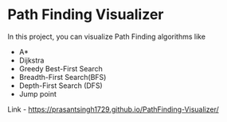 # Path Finding Visualizer
In this project, you can visualize Path Finding algorithms like 
- A* 
- Dijkstra 
- Greedy Best-First Search 
- Breadth-First Search(BFS) 
- Depth-First Search (DFS)
- Jump point

Link - https://prasantsingh1729.github.io/PathFinding-Visualizer/